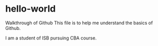 # hello-world
Walkthrough of Github
This file is to help me understand the basics of Github.

I am a student of ISB pursuing CBA course.
